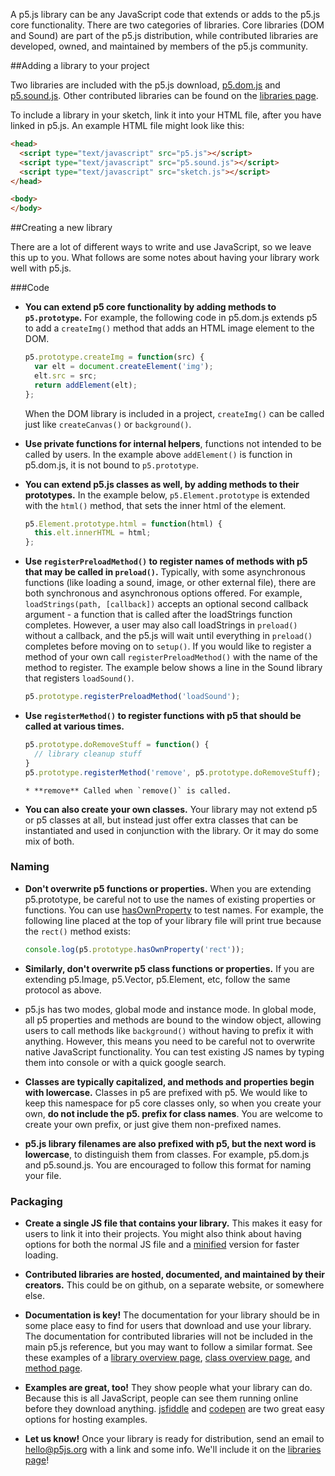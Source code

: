 A p5.js library can be any JavaScript code that extends or adds to the p5.js core functionality. There are two categories of libraries. Core libraries (DOM and Sound) are part of the p5.js distribution, while contributed libraries are developed, owned, and maintained by members of the p5.js community.

##Adding a library to your project

Two libraries are included with the p5.js download, [p5.dom.js](http://localhost/p5js.org/site/reference/#/libraries/dom) and [p5.sound.js](http://localhost/p5js.org/site/reference/#/libraries/sound). Other contributed libraries can be found on the [libraries page](http://p5js.org/libraries/). 

To include a library in your sketch, link it into your HTML file, after you have linked in p5.js. An example HTML file might look like this:
```html
<head>
  <script type="text/javascript" src="p5.js"></script>
  <script type="text/javascript" src="p5.sound.js"></script>
  <script type="text/javascript" src="sketch.js"></script>
</head>

<body>
</body>
```
##Creating a new library

There are a lot of different ways to write and use JavaScript, so we leave this up to you. What follows are some notes about having your library work well with p5.js.

###Code
* **You can extend p5 core functionality by adding methods to `p5.prototype`.** For example, the following code in p5.dom.js extends p5 to add a `createImg()` method that adds an HTML image element to the DOM. 

  ```javascript
  p5.prototype.createImg = function(src) {
    var elt = document.createElement('img');
    elt.src = src;
    return addElement(elt);
  };
  ```
  When the DOM library is included in a project, `createImg()` can be called just like `createCanvas()` or `background()`.

* **Use private functions for internal helpers**, functions not intended to be called by users. In the example above `addElement()` is function in p5.dom.js, it is not bound to `p5.prototype`.

* **You can extend p5.js classes as well, by adding methods to their prototypes.** In the example below, `p5.Element.prototype` is extended with the `html()` method, that sets the inner html of the element.
  ```javascript
  p5.Element.prototype.html = function(html) {
    this.elt.innerHTML = html;
  };
  ```
* **Use `registerPreloadMethod()` to register names of methods with p5 that may be called in `preload()`.** Typically, with some asynchronous functions (like loading a sound, image, or other external file), there are both synchronous and asynchronous options offered. For example, `loadStrings(path, [callback])` accepts an optional second callback argument - a function that is called after the loadStrings function completes. However, a user may also call loadStrings in `preload()` without a callback, and the p5.js will wait until everything in `preload()` completes before moving on to `setup()`. If you would like to register a method of your own call `registerPreloadMethod()` with the name of the method to register. The example below shows a line in the Sound library that registers `loadSound()`.

  ```javascript
  p5.prototype.registerPreloadMethod('loadSound');
  ```
  
* **Use `registerMethod()` to register functions with p5 that should be called at various times.** 

  ```javascript
  p5.prototype.doRemoveStuff = function() { 
  	// library cleanup stuff
  }
  p5.prototype.registerMethod('remove', p5.prototype.doRemoveStuff);
  ```
      * **remove** Called when `remove()` is called.


* **You can also create your own classes.** Your library may not extend p5 or p5 classes at all, but instead just offer extra classes that can be instantiated and used in conjunction with the library. Or it may do some mix of both.

### Naming
* **Don't overwrite p5 functions or properties.** When you are extending p5.prototype, be careful not to use the names of existing properties or functions. You can use [hasOwnProperty](https://developer.mozilla.org/en-US/docs/Web/JavaScript/Reference/Global_Objects/Object/hasOwnProperty) to test names. For example, the following line placed at the top of your library file will print true because the `rect()` method exists:

  ```javascript
  console.log(p5.prototype.hasOwnProperty('rect'));
  ```

* **Similarly, don't overwrite p5 class functions or properties.** If you are extending p5.Image, p5.Vector, p5.Element, etc, follow the same protocol as above.

* p5.js has two modes, global mode and instance mode. In global mode, all p5 properties and methods are bound to the window object, allowing users to call methods like `background()` without having to prefix it with anything. However, this means you need to be careful not to overwrite native JavaScript functionality. You can test existing JS names by typing them into console or with a quick google search.

* **Classes are typically capitalized, and methods and properties begin with lowercase.** Classes in p5 are prefixed with p5. We would like to keep this namespace for p5 core classes only, so when you create your own, **do not include the p5. prefix for class names**. You are welcome to create your own prefix, or just give them non-prefixed names.

* **p5.js library filenames are also prefixed with p5, but the next word is lowercase**, to distinguish them from classes. For example, p5.dom.js and p5.sound.js. You are encouraged to follow this format for naming your file.


### Packaging
* **Create a single JS file that contains your library.** This makes it easy for users to link it into their projects. You might also think about having options for both the normal JS file and a [minified](http://jscompress.com/) version for faster loading.

* **Contributed libraries are hosted, documented, and maintained by their creators.** This could be on github, on a separate website, or somewhere else.

* **Documentation is key!** The documentation for your library should be in some place easy to find for users that download and use your library. The documentation for contributed libraries will not be included in the main p5.js reference, but you may want to follow a similar format. See these examples of a [library overview page](http://localhost/p5js.org/site/reference/#/libraries/sound), [class overview page](http://localhost/p5js.org/site/reference/#p5.Vector), and [method page](http://localhost/p5js.org/site/reference/#p5/arc).

* **Examples are great, too!** They show people what your library can do. Because this is all JavaScript, people can see them running online before they download anything. [jsfiddle](http://jsfiddle.net/) and [codepen](http://codepen.io) are two great easy options for hosting examples.

* **Let us know!** Once your library is ready for distribution, send an email to [hello@p5js.org](mailto:hello@p5js.org) with a link and some info. We'll include it on the [libraries page](http://p5js.org/libraries/)!